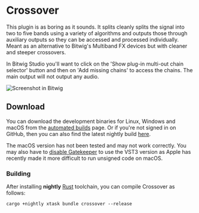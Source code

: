 # Crossover

This plugin is as boring as it sounds. It splits cleanly splits the signal into
two to five bands using a variety of algorithms and outputs those through
auxiliary outputs so they can be accessed and processed individually. Meant as
an alternative to Bitwig's Multiband FX devices but with cleaner and steeper
crossovers.

In Bitwig Studio you'll want to click on the 'Show plug-in multi-out chain
selector' button and then on 'Add missing chains' to access the chains. The main
output will not output any audio.

<!-- Screenshots and other binary assets aren't in this repo as that would add bloat to NIH-plug checkouts -->

![Screenshot in Bitwig](https://imgur.com/lvwgHQf.png)

## Download

You can download the development binaries for Linux, Windows and macOS from the
[automated
builds](https://github.com/robbert-vdh/nih-plug/actions/workflows/test.yml?query=branch%3Amaster)
page. Or if you're not signed in on GitHub, then you can also find the latest nightly
build [here](https://nightly.link/robbert-vdh/nih-plug/workflows/build/master).

The macOS version has not been tested and may not work correctly. You may also
have to [disable Gatekeeper](https://disable-gatekeeper.github.io/) to use the
VST3 version as Apple has recently made it more difficult to run unsigned code
on macOS.

### Building

After installing **nightly** [Rust](https://rustup.rs/) toolchain, you can
compile Crossover as follows:

```shell
cargo +nightly xtask bundle crossover --release
```
